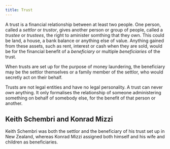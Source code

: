 ```yaml
---
title: Trust
---
```


A trust is a financial relationship between at least two people. One person, called a *settlor* or *trustor*, gives another person or group of people, called a *trustee* or *trustees*, the right to aminister somthing that they own. This could be land, a house, a bank balance or anything else of value. Anything gained from these assets, such as rent, interest or cash when they are sold, would be for the financial benefit of a *beneficiary* or multiple *beneficiaries* of the trust.

When trusts are set up for the purpose of money laundering, the beneficiary may be the settlor themselves or a family member of the settlor, who would secretly act on their behalf.

Trusts are not legal entities and have no legal personality. A trust can never *own* anything. It only formalises the relationship of someone administering something on behalf of somebody else, for the benefit of that person or another.

## Keith Schembri and Konrad Mizzi

Keith Schembri was both the settlor and the beneficiary of his trust set up in New Zealand, whereas Konrad Mizzi assigned both himself and his wife and children as beneficiaries.
